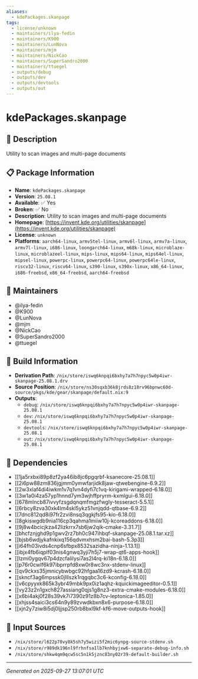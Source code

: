 ```yaml
---
aliases:
  - kdePackages.skanpage
tags:
  - license/unknown
  - maintainers/ilya-fedin
  - maintainers/K900
  - maintainers/LunNova
  - maintainers/mjm
  - maintainers/NickCao
  - maintainers/SuperSandro2000
  - maintainers/ttuegel
  - outputs/debug
  - outputs/dev
  - outputs/devtools
  - outputs/out
---
```


# kdePackages.skanpage

## 📝 Description

Utility to scan images and multi-page documents

## 📋 Package Information

- **Name**: `kdePackages.skanpage`
- **Version**: `25.08.1`
- **Available**: ✅ Yes
- **Broken**: ✅ No
- **Description**: Utility to scan images and multi-page documents
- **Homepage**: [https://invent.kde.org/utilities/skanpage](https://invent.kde.org/utilities/skanpage)
- **License**: `unknown`
- **Platforms**: `aarch64-linux`, `armv5tel-linux`, `armv6l-linux`, `armv7a-linux`, `armv7l-linux`, `i686-linux`, `loongarch64-linux`, `m68k-linux`, `microblaze-linux`, `microblazeel-linux`, `mips-linux`, `mips64-linux`, `mips64el-linux`, `mipsel-linux`, `powerpc-linux`, `powerpc64-linux`, `powerpc64le-linux`, `riscv32-linux`, `riscv64-linux`, `s390-linux`, `s390x-linux`, `x86_64-linux`, `i686-freebsd`, `x86_64-freebsd`, `aarch64-freebsd`
## 👥 Maintainers

- @ilya-fedin
- @K900
- @LunNova
- @mjm
- @NickCao
- @SuperSandro2000
- @ttuegel


## 🔧 Build Information

- **Derivation Path**: `/nix/store/iswq6knpqi6bxhy7a7h7npyc5w0p4iwr-skanpage-25.08.1.drv`
- **Source Position**: `/nix/store/ns30sqxb36k8jrds8z18rv96bpnwc60d-source/pkgs/kde/gear/skanpage/default.nix:9`
- **Outputs**:
  - `debug`:  `/nix/store/iswq6knpqi6bxhy7a7h7npyc5w0p4iwr-skanpage-25.08.1`
  - `dev`:  `/nix/store/iswq6knpqi6bxhy7a7h7npyc5w0p4iwr-skanpage-25.08.1`
  - `devtools`:  `/nix/store/iswq6knpqi6bxhy7a7h7npyc5w0p4iwr-skanpage-25.08.1`
  - `out`:  `/nix/store/iswq6knpqi6bxhy7a7h7npyc5w0p4iwr-skanpage-25.08.1`

## 🔗 Dependencies

- [[1ja5rxbxi89p8zf2ya46ib8jc6pgqrbf-ksanecore-25.08.1]]
- [[2i6pw88zm836jgjmm0ymwfarjidk8jaw-qtwebengine-6.9.2]]
- [[2w3xlaf4di4iwkm1v7q1vn4dyfi7c1vq-kirigami-wrapped-6.18.0]]
- [[3w1a0i4za57yp1hnnd7ym3wjhffpryrm-kxmlgui-6.18.0]]
- [[678mlncb87ivvyfzsgdqnqmfmgzfwgly-tesseract-5.5.1]]
- [[6rbcy8zva30xk4lm4skl5ykz51vnjqdd-qtbase-6.9.2]]
- [[7dnc812qd8i97fr2zvi8nsq3qgkjfs95-kio-6.18.0]]
- [[8gkiswgdb9nia116cp3qahma1miiw10j-kcoreaddons-6.18.0]]
- [[9j8w4bcicjkza42lizkrrx7sb6jw2qik-cmake-3.31.7]]
- [[bhcfznjghd9p1gwv2rz7bh0c947ihbqf-skanpage-25.08.1.tar.xz]]
- [[bjsb6wdjykafnkixq156qdvmxhsm2bai-bash-5.3p3]]
- [[i64fh03ivds4cnp6sfbpx8532sazidha-ninja-1.13.1]]
- [[ibjx4fb6iqplf03nis4gnwq3yji7h5j7-wrap-qt6-apps-hook]]
- [[lzmi0ygqv67p4dzcfalilysi7as2l4rq-ki18n-6.18.0]]
- [[p76r0cwlf6k97ibprrpfd8xw0r8wc3nx-stdenv-linux]]
- [[qv9ckxs35jmnicybwbgc92hfgaa16zd9-kcrash-6.18.0]]
- [[skncf3ag6mpssk0jlllszk1rqgqbc3c6-kconfig-6.18.0]]
- [[v6cpyyxk865k3ybr49mbk9px0iz1aqhz-kquickimageeditor-0.5.1]]
- [[vy23z2n1gxch827assiang0qjs1g8nz3-extra-cmake-modules-6.18.0]]
- [[x6bi4akj0f28s39vk7i7390z91z8b7cv-leptonica-1.85.0]]
- [[xhjss4saici3cs64n9y89zvwdkbxn8x6-purpose-6.18.0]]
- [[xjn2y7ziw8i5dj0ljjsp250rb8bxl9kf-kf6-move-outputs-hook]]

## 📁 Input Sources

- `/nix/store/l622p70vy8k5sh7y5wizi5f2mic6ynpg-source-stdenv.sh`
- `/nix/store/r989dk196nl9frhnfsa1lb7knhbyjxw6-separate-debug-info.sh`
- `/nix/store/shkw4qm9qcw5sc5n1k5jznc83ny02r39-default-builder.sh`

---
*Generated on 2025-09-27 13:07:01 UTC*

